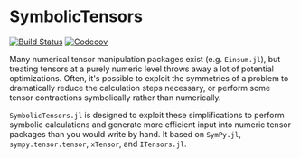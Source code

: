 # SymbolicTensors

[![Build Status](https://travis-ci.com/rjrosati/SymbolicTensors.jl.svg?branch=master)](https://travis-ci.com/rjrosati/SymbolicTensors.jl)
[![Codecov](https://codecov.io/gh/rjrosati/SymbolicTensors.jl/branch/master/graph/badge.svg)](https://codecov.io/gh/rjrosati/SymbolicTensors.jl)

Many numerical tensor manipulation packages exist (e.g. `Einsum.jl`), but treating tensors at a purely numeric level throws away a lot of potential optimizations.
Often, it's possible to exploit the symmetries of a problem to dramatically reduce the calculation steps necessary, or perform some tensor contractions symbolically rather than numerically. 

`SymbolicTensors.jl` is designed to exploit these simplifications to perform symbolic calculations and generate more efficient input into numeric tensor packages than you would write by hand. It based on `SymPy.jl`, `sympy.tensor.tensor`, `xTensor`, and `ITensors.jl`.
